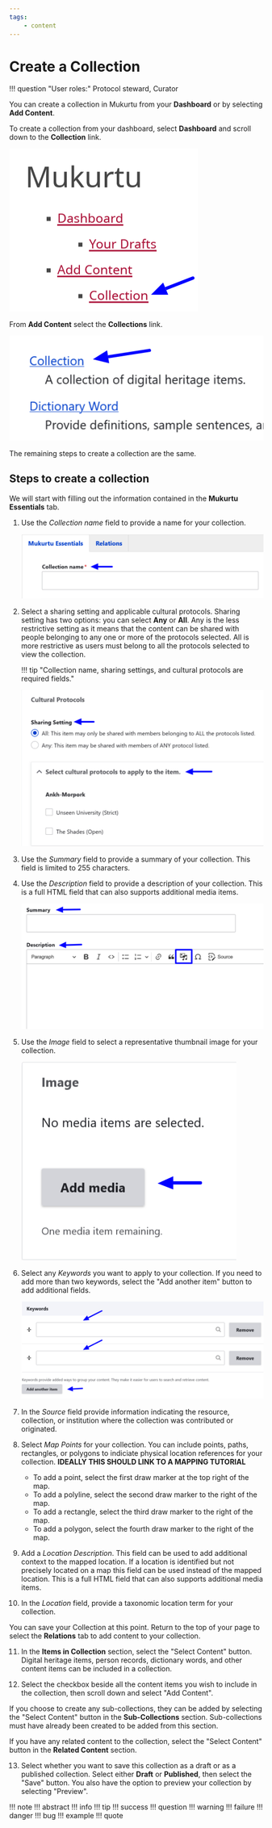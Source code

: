 ```yaml
---
tags: 
    - content
---
```

# Create a Collection

!!! question "User roles:" 
    Protocol steward, Curator

You can create a collection in Mukurtu from your **Dashboard** or by selecting **Add Content**.

To create a collection from your dashboard, select **Dashboard** and scroll down to the **Collection** link. 

![Create Collection](../_embeds/collections_how_to1.png "An image of the dashboard with an arrow pointing to collections")

From **Add Content** select the **Collections** link.

![Create Collection](../_embeds/collections_how_to2.png "An image of the add content page with an arrow pointing to collections.")

The remaining steps to create a collection are the same.

## Steps to create a collection 

We will start with filling out the information contained in the **Mukurtu Essentials** tab. 

1. Use the *Collection name* field to provide a name for your collection.

    ![Create Collection](../_embeds/collections_how_to3.png "An image of the Collection name field below the Mukurtu Essentials and Relations tabs with an arrow.")

2. Select a sharing setting and applicable cultural protocols. Sharing setting has two options: you can select **Any** or **All**. Any is the less restrictive setting as it means that the content can be shared with people belonging to any one or more of the protocols selected. All is more restrictive as users must belong to all the protocols selected to view the collection.

    !!! tip "Collection name, sharing settings, and cultural protocols are required fields."

    ![Create Collections](../_embeds/collections_how_to4.png "An image with arrows indicating the location of the sharing settings and cultural protocol fields.")

3. Use the *Summary* field to provide a summary of your collection. This field is limited to 255 characters. 

4. Use the *Description* field to provide a description of your collection. This is a full HTML field that can also supports additional media items.

    ![Create Collections](../_embeds/collections_how_to5.png "An image with arrows indicating the location of the summary and description fields and a box highlighting the additional media items option.")

5. Use the *Image* field to select a representative thumbnail image for your collection.

    ![Create Collections](../_embeds/collections_how_to6.png "An image with an arrow indicating the button users should select to add a thumbnail image.")

6. Select any *Keywords* you want to apply to your collection. If you need to add more than two keywords, select the "Add another item" button to add additional fields.

    ![Create Collections](../_embeds/collections_how_to7.png "An image with arrows indicating the keywords fields and the button to add additional keywords fields.")

7. In the *Source* field provide information indicating the resource, collection, or institution where the collection was contributed or originated.  

8. Select *Map Points* for your collection. You can include points, paths, rectangles, or polygons to indiciate  physical location references for your collection. **IDEALLY THIS SHOULD LINK TO A MAPPING TUTORIAL**
    - To add a point, select the first draw marker at the top right of the map. 
    - To add a polyline, select the second draw marker to the right of the map.
    - To add a rectangle, select the third draw marker to the right of the map.
    - To add a polygon, select the fourth draw marker to the right of the map.
    
9. Add a *Location Description*. This field can be used to add additional context to the mapped location. If a location is identified but not precisely located on a map this field can be used instead of the mapped location. This is a full HTML field that can also supports additional media items.

10. In the *Location* field, provide a taxonomic location term for your collection.

You can save your Collection at this point. Return to the top of your page to select the **Relations** tab to add content to your collection.

11. In the **Items in Collection** section, select the "Select Content" button. Digital heritage items, person records, dictionary words, and other content items can be included in a collection. 

12. Select the checkbox beside all the content items you wish to include in the collection, then scroll down and select "Add Content".

If you choose to create any sub-collections, they can be added by selecting the "Select Content" button in the **Sub-Collections** section. Sub-collections must have already been created to be added from this section.

If you have any related content to the collection, select the "Select Content" button in the **Related Content** section.

13. Select whether you want to save this collection as a draft or as a published collection. Select either **Draft** or **Published**, then select the "Save" button. You also have the option to preview your collection by selecting "Preview".


!!! note
!!! abstract
!!! info
!!! tip
!!! success
!!! question
!!! warning
!!! failure
!!! danger
!!! bug
!!! example
!!! quote
